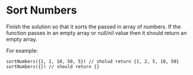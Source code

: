 # Sort Numbers

Finish the solution so that it sorts the passed in array of numbers. If the function passes in an empty array or null/nil value then it should return an empty array.

For example:

    sortNumbers({1, 2, 10, 50, 5}) // sholud return {1, 2, 5, 10, 50}
    sortNumbers({}) // should return {}

